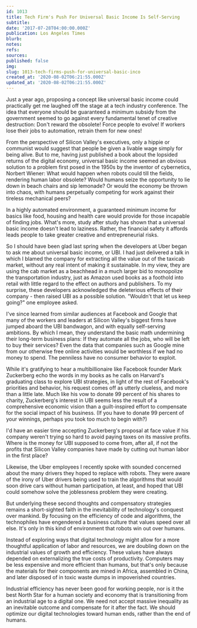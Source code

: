 ```yaml
---
id: 1013
title: Tech Firm's Push For Universal Basic Income Is Self-Serving
subtitle: 
date: '2017-07-28T04:00:00.000Z'
publication: Los Angeles Times
blurb: 
notes: 
refs: 
sources: 
published: false
img: 
slug: 1013-tech-firms-push-for-universal-basic-inco
created_at: '2020-08-02T06:21:55.000Z'
updated_at: '2020-08-02T06:21:55.000Z'
---
```

Just a year ago, proposing a concept like universal basic income could practically get me laughed off the stage at a tech industry conference. The idea that everyone should be guaranteed a minimum subsidy from the government seemed to go against every fundamental tenet of creative destruction: Don't reward the obsolete! Force people to evolve! If workers lose their jobs to automation, retrain them for new ones!

From the perspective of Silicon Valley's executives, only a hippie or communist would suggest that people be given a livable wage simply for being alive. But to me, having just published a book about the lopsided returns of the digital economy, universal basic income seemed an obvious solution to a problem first posed in the 1950s by the inventor of cybernetics, Norbert Wiener: What would happen when robots could till the fields, rendering human labor obsolete? Would humans seize the opportunity to lie down in beach chairs and sip lemonade? Or would the economy be thrown into chaos, with humans perpetually competing for work against their tireless mechanical peers?

In a highly automated environment, a guaranteed minimum income for basics like food, housing and health care would provide for those incapable of finding jobs. What's more, study after study has shown that a universal basic income doesn't lead to laziness. Rather, the financial safety it affords leads people to take greater creative and entrepreneurial risks.

So I should have been glad last spring when the developers at Uber began to ask me about universal basic income, or UBI. I had just delivered a talk in which I blamed the company for extracting all the value out of the taxicab market, without any real intent of making it sustainable. In my view, they are using the cab market as a beachhead in a much larger bid to monopolize the transportation industry, just as Amazon used books as a foothold into retail with little regard to the effect on authors and publishers. To my surprise, these developers acknowledged the deleterious effects of their company - then raised UBI as a possible solution. "Wouldn't that let us keep going?" one employee asked.

I've since learned from similar audiences at Facebook and Google that many of the workers and leaders at Silicon Valley's biggest firms have jumped aboard the UBI bandwagon, and with equally self-serving ambitions. By which I mean, they understand the basic math undermining their long-term business plans: If they automate all the jobs, who will be left to buy their services? Even the data that companies such as Google mine from our otherwise free online activities would be worthless if we had no money to spend. The penniless have no consumer behavior to exploit.

While it's gratifying to hear a multibillionaire like Facebook founder Mark Zuckerberg echo the words in my books as he calls on Harvard's graduating class to explore UBI strategies, in light of the rest of Facebook's priorities and behavior, his request comes off as utterly clueless, and more than a little late. Much like his vow to donate 99 percent of his shares to charity, Zuckerberg's interest in UBI seems less the result of a comprehensive economic vision than a guilt-inspired effort to compensate for the social impact of his business. (If you have to donate 99 percent of your winnings, perhaps you took too much to begin with?)

I'd have an easier time accepting Zuckerberg's proposal at face value if his company weren't trying so hard to avoid paying taxes on its massive profits. Where is the money for UBI supposed to come from, after all, if not the profits that Silicon Valley companies have made by cutting out human labor in the first place?

Likewise, the Uber employees I recently spoke with sounded concerned about the many drivers they hoped to replace with robots. They were aware of the irony of Uber drivers being used to train the algorithms that would soon drive cars without human participation, at least, and hoped that UBI could somehow solve the joblessness problem they were creating.

But underlying these second thoughts and compensatory strategies remains a short-sighted faith in the inevitability of technology's conquest over mankind. By focusing on the efficiency of code and algorithms, the technophiles have engendered a business culture that values speed over all else. It's only in this kind of environment that robots win out over humans.

Instead of exploring ways that digital technology might allow for a more thoughtful application of labor and resources, we are doubling down on the industrial values of growth and efficiency. These values have always depended on externalizing the true costs of productivity. Computers may be less expensive and more efficient than humans, but that's only because the materials for their components are mined in Africa, assembled in China, and later disposed of in toxic waste dumps in impoverished countries.

Industrial efficiency has never been good for working people, nor is it the best North Star for a human society and economy that is transitioning from an industrial age to a digital one. We need not accept massive inequality as an inevitable outcome and compensate for it after the fact. We should optimize our digital technologies toward human ends, rather than the end of humans.
